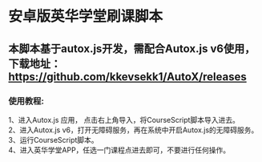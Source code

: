 # 安卓版英华学堂刷课脚本

## 本脚本基于autox.js开发，需配合Autox.js v6使用，下载地址：https://github.com/kkevsekk1/AutoX/releases<br>

### 使用教程:
1、进入Autox.js 应用， 点击右上角导入，将CourseScript脚本导入进去。<br>
2、进入Autox.js v6，打开无障碍服务，再在系统中开启Autox.js的无障碍服务。<br>
3、运行CourseScript脚本。<br>
4、进入英华学堂APP，任选一门课程点进去即可，不要进行任何操作。<br>
